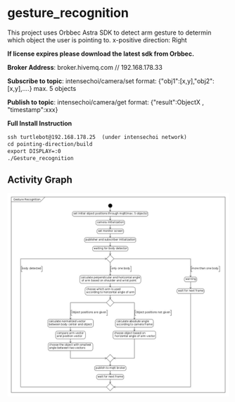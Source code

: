 # gesture_recognition

This project uses Orbbec Astra SDK to detect arm gesture to determin which object the user is pointing to.
x-positive direction:  Right


**If license expires please download the latest sdk from Orbbec.**

**Broker Address**: broker.hivemq.com  // 192.168.178.33

**Subscribe to topic**: intensechoi/camera/set    format: {"obj1":[x,y],"obj2":[x,y],....} max. 5 objects

**Publish to topic**: intensechoi/camera/get      format: {"result":ObjectX , "timestamp":xxx}
 


**Full Install Instruction**
```
ssh turtlebot@192.168.178.25  (under intensechoi network)
cd pointing-direction/build
export DISPLAY=:0
./Gesture_recognition
```




 ## Activity Graph
![Activity graph for this project](gesture_recognition_uml.jpg)
